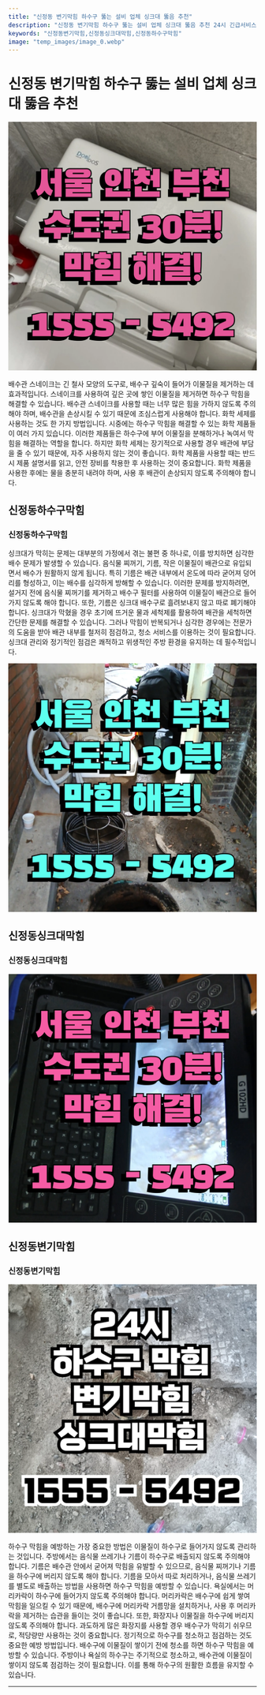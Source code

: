 ```yaml
---
title: "신정동 변기막힘 하수구 뚫는 설비 업체 싱크대 뚫음 추천"
description: "신정동 변기막힘 하수구 뚫는 설비 업체 싱크대 뚫음 추천 24시 긴급서비스"
keywords: "신정동변기막힘,신정동싱크대막힘,신정동하수구막힘"
image: "temp_images/image_0.webp"
---
```


# 신정동 변기막힘 하수구 뚫는 설비 업체 싱크대 뚫음 추천

![신정동하수구막힘](temp_images/image_2.webp) 

배수관 스네이크는 긴 철사 모양의 도구로, 배수구 깊숙이 들어가 이물질을 제거하는 데 효과적입니다. 스네이크를 사용하여 깊은 곳에 쌓인 이물질을 제거하면 하수구 막힘을 해결할 수 있습니다. 배수관 스네이크를 사용할 때는 너무 많은 힘을 가하지 않도록 주의해야 하며, 배수관을 손상시킬 수 있기 때문에 조심스럽게 사용해야 합니다. 화학 세제를 사용하는 것도 한 가지 방법입니다. 시중에는 하수구 막힘을 해결할 수 있는 화학 제품들이 여러 가지 있습니다. 이러한 제품들은 하수구에 부어 이물질을 분해하거나 녹여서 막힘을 해결하는 역할을 합니다. 하지만 화학 세제는 장기적으로 사용할 경우 배관에 부담을 줄 수 있기 때문에, 자주 사용하지 않는 것이 좋습니다. 화학 제품을 사용할 때는 반드시 제품 설명서를 읽고, 안전 장비를 착용한 후 사용하는 것이 중요합니다. 화학 제품을 사용한 후에는 물을 충분히 내려야 하며, 사용 후 배관이 손상되지 않도록 주의해야 합니다.


## 신정동하수구막힘

### 신정동하수구막힘

싱크대가 막히는 문제는 대부분의 가정에서 겪는 불편 중 하나로, 이를 방치하면 심각한 배수 문제가 발생할 수 있습니다. 음식물 찌꺼기, 기름, 작은 이물질이 배관으로 유입되면서 배수가 원활하지 않게 됩니다. 특히 기름은 배관 내부에서 온도에 따라 굳어져 덩어리를 형성하고, 이는 배수를 심각하게 방해할 수 있습니다. 이러한 문제를 방지하려면, 설거지 전에 음식물 찌꺼기를 제거하고 배수구 필터를 사용하여 이물질이 배관으로 들어가지 않도록 해야 합니다. 또한, 기름은 싱크대 배수구로 흘려보내지 않고 따로 폐기해야 합니다. 싱크대가 막혔을 경우 초기에 뜨거운 물과 세척제를 활용하여 배관을 세척하면 간단한 문제를 해결할 수 있습니다. 그러나 막힘이 반복되거나 심각한 경우에는 전문가의 도움을 받아 배관 내부를 철저히 점검하고, 청소 서비스를 이용하는 것이 필요합니다. 싱크대 관리와 정기적인 점검은 쾌적하고 위생적인 주방 환경을 유지하는 데 필수적입니다.

![신정동하수구막힘](temp_images/image_5.webp) 



## 신정동싱크대막힘

### 신정동싱크대막힘

![신정동싱크대막힘](temp_images/image_6.webp) 



## 신정동변기막힘

### 신정동변기막힘

![신정동변기막힘](temp_images/image_8.webp) 

  하수구 막힘을 예방하는 가장 중요한 방법은 이물질이 하수구로 들어가지 않도록 관리하는 것입니다. 주방에서는 음식물 쓰레기나 기름이 하수구로 배출되지 않도록 주의해야 합니다. 기름은 배수관 안에서 굳어져 막힘을 유발할 수 있으므로, 음식물 찌꺼기나 기름을 하수구에 버리지 않도록 해야 합니다. 기름을 모아서 따로 처리하거나, 음식물 쓰레기를 별도로 배출하는 방법을 사용하면 하수구 막힘을 예방할 수 있습니다. 욕실에서는 머리카락이 하수구에 들어가지 않도록 주의해야 합니다. 머리카락은 배수구에 쉽게 쌓여 막힘을 일으킬 수 있기 때문에, 배수구에 머리카락 거름망을 설치하거나, 사용 후 머리카락을 제거하는 습관을 들이는 것이 좋습니다. 또한, 화장지나 이물질을 하수구에 버리지 않도록 주의해야 합니다. 과도하게 많은 화장지를 사용할 경우 배수구가 막히기 쉬우므로, 적당량만 사용하는 것이 중요합니다. 정기적으로 하수구를 청소하고 점검하는 것도 중요한 예방 방법입니다. 배수구에 이물질이 쌓이기 전에 청소를 하면 하수구 막힘을 예방할 수 있습니다. 주방이나 욕실의 하수구는 주기적으로 청소하고, 배수관에 이물질이 쌓이지 않도록 점검하는 것이 필요합니다. 이를 통해 하수구의 원활한 흐름을 유지할 수 있습니다.

---

